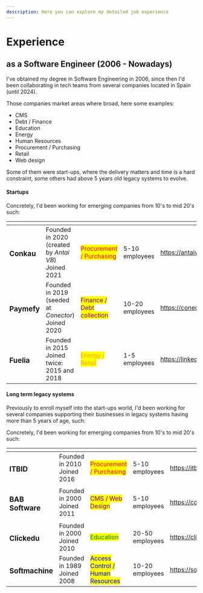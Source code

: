 ```yaml
---
description: Here you can explore my detailed job experience
---
```


# Experience

## as a Software Engineer (2006 - Nowadays)

I've obtained my degree in Software Engineering in 2006, since then I'd been collaborating in tech teams from several companies located in Spain (until 2024).

Those companies market areas where broad, here some examples:

* CMS
* Debt / Finance
* Education
* Energy
* Human Resources
* Procurement / Purchasing
* Retail
* Web design

Some of them were start-ups, where the delivery matters and time is a hard constraint, some others had above 5 years old legacy systems to evolve.

#### Startups

Concretely, I'd been working for emerging companies from 10's to mid 20's such:

<table data-card-size="large" data-view="cards"><thead><tr><th></th><th></th><th></th><th></th><th data-type="content-ref"></th><th data-type="content-ref"></th><th data-hidden data-card-cover data-type="files"></th></tr></thead><tbody><tr><td><h3>Conkau</h3></td><td>Founded in 2020 (created by <em>Antai VB</em>)<br>Joined 2021</td><td><mark style="color:red;">Procurement / Purchasing</mark> </td><td>5-10 employees  </td><td><a href="https://antaiventures.com">https://antaiventures.com</a></td><td><a href="https://cubia.co">https://cubia.co</a></td><td><a href="../.gitbook/assets/Conkau_Logo.svg">Conkau_Logo.svg</a></td></tr><tr><td><h3>Paymefy</h3></td><td>Founded in 2019 (seeded at <em>Conector</em>)<br>Joined 2020</td><td><mark style="color:purple;">Finance / Debt collection</mark></td><td>10-20 employees</td><td><a href="https://conector.com">https://conector.com</a></td><td><a href="https://www.paymefy.com">https://www.paymefy.com</a></td><td><a href="../.gitbook/assets/paymefy-logo-dark.png">paymefy-logo-dark.png</a></td></tr><tr><td><h3>Fuelia</h3></td><td>Founded in 2015<br>Joined twice: 2015 and 2018</td><td><mark style="color:orange;">Energy / Retail</mark></td><td>1-5 employees </td><td><a href="https://linkedin.com/company/fuelia">https://linkedin.com/company/fuelia</a></td><td></td><td><a href="../.gitbook/assets/fuelia.jpeg">fuelia.jpeg</a></td></tr></tbody></table>

#### Long term legacy systems

Previously to enroll myself into the start-ups world, I'd been working for several companies supporting their businesses in legacy systems having more than 5 years of age, such:

Concretely, I'd been working for emerging companies from 10's to mid 20's such:

<table data-card-size="large" data-view="cards"><thead><tr><th></th><th></th><th></th><th></th><th data-type="content-ref"></th><th data-type="content-ref"></th><th data-hidden data-card-cover data-type="files"></th></tr></thead><tbody><tr><td><h3>ITBID</h3></td><td>Founded in 2010<br>Joined 2016</td><td><mark style="color:red;">Procurement / Purchasing</mark> </td><td>5-10 employees  </td><td><a href="https://itbid.com">https://itbid.com</a></td><td></td><td><a href="../.gitbook/assets/Logo-itbid.png">Logo-itbid.png</a></td></tr><tr><td><h3>BAB Software</h3></td><td>Founded in 2000<br>Joined 2011</td><td><mark style="color:purple;">CMS / Web Design</mark></td><td>5-10 employees</td><td><a href="https://conector.com">https://conector.com</a></td><td><a href="https://www.paymefy.com">https://www.paymefy.com</a></td><td><a href="../.gitbook/assets/Bab.webp">Bab.webp</a></td></tr><tr><td><h3>Clickedu</h3></td><td>Founded in 2000<br>Joined 2010</td><td><mark style="color:green;">Education</mark></td><td>20-50 employees</td><td><a href="https://clickedu.net">https://clickedu.net</a></td><td></td><td><a href="../.gitbook/assets/clickedu.jpg">clickedu.jpg</a></td></tr><tr><td><h3>Softmachine</h3></td><td>Founded in 1989<br>Joined 2008</td><td><mark style="color:blue;">Access Control / Human Resources</mark></td><td>10-20 employees </td><td><a href="https://softmachine.es">https://softmachine.es</a></td><td></td><td><a href="../.gitbook/assets/Logo-cuadrado-Protime_iconsLogo_softmachine_protime-company.png">Logo-cuadrado-Protime_iconsLogo_softmachine_protime-company.png</a></td></tr></tbody></table>

####
